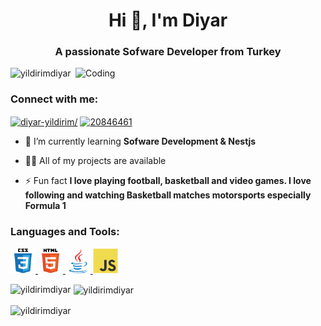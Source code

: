 <h1 align="center">Hi 👋, I'm Diyar</h1>
<h3 align="center">A passionate Sofware Developer from Turkey</h3>
<img align="right" alt=Coding width="400" src="https://media1.giphy.com/media/USV0ym3bVWQJJmNu3N/giphy.gif?cid=ecf05e47fy7tko2fn6ah59fr45no5rk70mzhry6eic3x48o4&rid=giphy.gif&ct=g">

<p align="left"> <img src="https://komarev.com/ghpvc/?username=yildirimdiyar&label=Profile%20views&color=0e75b6&style=flat" alt="yildirimdiyar" /> </p>



<h3 align="left">Connect with me:</h3>

<a href="https://www.linkedin.com/in/diyar-yildirim/" target="blank"><img align="center" src="https://raw.githubusercontent.com/rahuldkjain/github-profile-readme-generator/master/src/images/icons/Social/linked-in-alt.svg" alt="diyar-yildirim/" height="30" width="40" /></a>
<a href="[https://stackoverflow.com/users/20846461](https://stackoverflow.com/users/14754278/diyar-y%c4%b0ld%c4%b0r%c4%b0m)" target="blank"><img align="center" src="https://raw.githubusercontent.com/rahuldkjain/github-profile-readme-generator/master/src/images/icons/Social/stack-overflow.svg" alt="20846461" height="30" width="40" /></a>
</p>


- 🌱 I’m currently learning **Sofware Development & Nestjs**

- 👨‍💻 All of my projects are available 

- ⚡ Fun fact **I love playing football, basketball and video games. I love following and watching Basketball matches motorsports especially Formula 1**


<h3 align="left">Languages and Tools:</h3>
<p align="left"> 
<a src="https://raw.githubusercontent.com/devicons/devicon/master/icons/bootstrap/bootstrap-plain-wordmark.svg" alt="bootstrap" width="40" height="40"/> </a> 
<a href="https://www.w3schools.com/css/" target="_blank" rel="noreferrer"> 
<img src="https://raw.githubusercontent.com/devicons/devicon/master/icons/css3/css3-original-wordmark.svg" alt="css3" width="40" height="40"/> 
</a> 
<a href="https://www.w3.org/html/" target="_blank" rel="noreferrer"> 
<img src="https://raw.githubusercontent.com/devicons/devicon/master/icons/html5/html5-original-wordmark.svg" alt="html5" width="40" height="40"/> 
</a> 
<a href="https://www.java.com" target="_blank" rel="noreferrer"> <img src="https://raw.githubusercontent.com/devicons/devicon/master/icons/java/java-original.svg" alt="java" width="40" height="40"/> </a> 
<a href="https://developer.mozilla.org/en-US/docs/Web/JavaScript" target="_blank" rel="noreferrer"> 
 <img src="https://raw.githubusercontent.com/devicons/devicon/master/icons/javascript/javascript-original.svg" alt="javascript" width="40" height="40"/> </a> 
 </p>


<p><img align="left" src="https://github-readme-stats.vercel.app/api/top-langs?username=yildirimdiyar&show_icons=true&locale=en&layout=compact" alt="yildirimdiyar" /></p>

<p>&nbsp;<img align="center" src="https://github-readme-stats.vercel.app/api?username=yildirimdiyar&show_icons=true&locale=en" alt="yildirimdiyar" /></p>

<p><img align="center" src="https://github-readme-streak-stats.herokuapp.com/?user=yildirimdiyar&" alt="yildirimdiyar" /></p>
